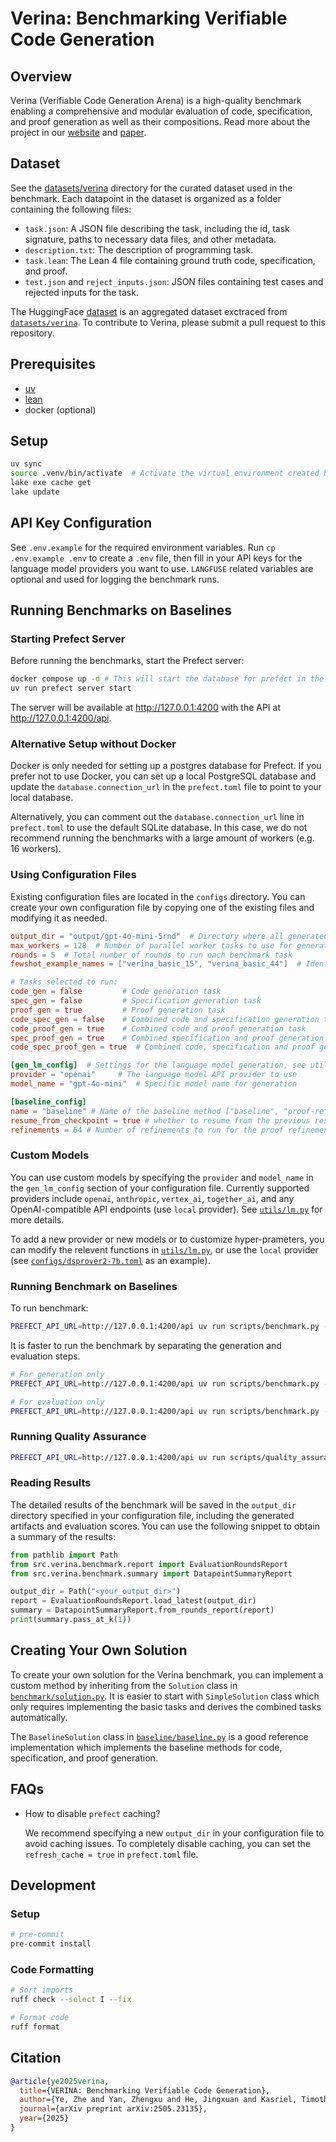 # Verina: Benchmarking Verifiable Code Generation

## Overview

Verina (Verifiable Code Generation Arena) is a high-quality benchmark enabling a comprehensive and modular evaluation of code, specification, and proof generation as well as their compositions.
Read more about the project in our [website](https://verina.io) and [paper](https://arxiv.org/pdf/2505.23135).

## Dataset

See the [datasets/verina](./datasets/verina/) directory for the curated dataset used in the benchmark.
Each datapoint in the dataset is organized as a folder containing the following files:
- `task.json`: A JSON file describing the task, including the id, task signature, paths to necessary data files, and other metadata.
- `description.txt`: The description of programming task.
- `task.lean`: The Lean 4 file containing ground truth code, specification, and proof.
- `test.json` and `reject_inputs.json`: JSON files containing test cases and rejected inputs for the task.

The HuggingFace [dataset](https://huggingface.co/datasets/sunblaze-ucb/verina) is an aggregated dataset exctraced from [`datasets/verina`](./datasets/verina/).
To contribute to Verina, please submit a pull request to this repository.
 
## Prerequisites

- [uv](https://docs.astral.sh/uv/getting-started/installation/)
- [lean](https://docs.lean-lang.org/lean4/doc/quickstart.html)
- docker (optional)

## Setup

```bash
uv sync
source .venv/bin/activate  # Activate the virtual environment created by uv
lake exe cache get
lake update
```

## API Key Configuration

See `.env.example` for the required environment variables.
Run `cp .env.example .env` to create a `.env` file, then fill in your API keys for the language model providers you want to use.
`LANGFUSE` related variables are optional and used for logging the benchmark runs.

## Running Benchmarks on Baselines

### Starting Prefect Server

Before running the benchmarks, start the Prefect server:

```bash
docker compose up -d # This will start the database for prefect in the background
uv run prefect server start
```

The server will be available at http://127.0.0.1:4200 with the API at http://127.0.0.1:4200/api.

### Alternative Setup without Docker

Docker is only needed for setting up a postgres database for Prefect.
If you prefer not to use Docker, you can set up a local PostgreSQL database and update the `database.connection_url` in the `prefect.toml` file to point to your local database.

Alternatively, you can comment out the `database.connection_url` line in `prefect.toml` to use the default SQLite database.
In this case, we do not recommend running the benchmarks with a large amount of workers (e.g. 16 workers).

### Using Configuration Files

Existing configuration files are located in the `configs` directory.
You can create your own configuration file by copying one of the existing files and modifying it as needed.

```toml
output_dir = "output/gpt-4o-mini-5rnd"  # Directory where all generated output will be saved
max_workers = 128  # Number of parallel worker tasks to use for generation and evaluation
rounds = 5  # Total number of rounds to run each benchmark task
fewshot_example_names = ["verina_basic_15", "verina_basic_44"]  # Identifiers for example tasks used in few-shot prompting

# Tasks selected to run:
code_gen = false         # Code generation task
spec_gen = false         # Specification generation task
proof_gen = true         # Proof generation task
code_spec_gen = false    # Combined code and specification generation task
code_proof_gen = true    # Combined code and proof generation task
spec_proof_gen = true    # Combined specification and proof generation task
code_spec_proof_gen = true  # Combined code, specification and proof generation task

[gen_lm_config]  # Settings for the language model generation, see utils/lm.py for more details
provider = "openai"     # The language model API provider to use
model_name = "gpt-4o-mini"  # Specific model name for generation

[baseline_config]
name = "baseline" # Name of the baseline method ["baseline", "proof-refinement", "dsprover_baseline", "dsprover-proof-refinement"]
resume_from_checkpoint = true # whether to resume from the previous result file
refinements = 64 # Number of refinements to run for the proof refinement baseline
```

### Custom Models

You can use custom models by specifying the `provider` and `model_name` in the `gen_lm_config` section of your configuration file.
Currently supported providers include `openai`, `anthropic`, `vertex_ai`, `together_ai`, and any OpenAI-compatible API endpoints (use `local` provider).
See [`utils/lm.py`](./src/verina/utils/lm.py) for more details.

To add a new provider or new models or to customize hyper-prameters, you can modify the relevent functions in [`utils/lm.py`](./src/verina/utils/lm.py), or use the `local` provider (see [`configs/dsprover2-7b.toml`](./configs/dsprover2-7b.toml) as an example).


### Running Benchmark on Baselines

To run benchmark:

```bash
PREFECT_API_URL=http://127.0.0.1:4200/api uv run scripts/benchmark.py -c configs/[config_name].toml
```

It is faster to run the benchmark by separating the generation and evaluation steps.

```bash
# For generation only
PREFECT_API_URL=http://127.0.0.1:4200/api uv run scripts/benchmark.py -c configs/<config_name>.toml --no-eval

# For evaluation only
PREFECT_API_URL=http://127.0.0.1:4200/api uv run scripts/benchmark.py -c configs/<config_name>.toml --no-gen -ew <evaluation_worker_num_override>
```

### Running Quality Assurance

```bash
PREFECT_API_URL=http://127.0.0.1:4200/api uv run scripts/quality_assurance.py -c configs/qa.toml
```

### Reading Results

The detailed results of the benchmark will be saved in the `output_dir` directory specified in your configuration file, including the generated artifacts and evaluation scores.
You can use the following snippet to obtain a summary of the results:

```python
from pathlib import Path
from src.verina.benchmark.report import EvaluationRoundsReport
from src.verina.benchmark.summary import DatapointSummaryReport

output_dir = Path("<your_output_dir>")
report = EvaluationRoundsReport.load_latest(output_dir)
summary = DatapointSummaryReport.from_rounds_report(report)
print(summary.pass_at_k(1))
```

## Creating Your Own Solution

To create your own solution for the Verina benchmark, you can implement a custom method by inheriting from the `Solution` class in [`benchmark/solution.py`](./src/verina/benchmark/solution.py).
It is easier to start with `SimpleSolution` class which only requires implementing the basic tasks and derives the combined tasks automatically.

The `BaselineSolution` class in [`baseline/baseline.py`](./src/verina/baseline/baseline.py) is a good reference implementation which implements the baseline methods for code, specification, and proof generation.

## FAQs

- How to disable `prefect` caching?

  We recommend specifying a new `output_dir` in your configuration file to avoid caching issues.
  To completely disable caching, you can set the `refresh_cache = true` in `prefect.toml` file.

## Development

### Setup

```bash
# pre-commit
pre-commit install
```

### Code Formatting

```bash
# Sort imports
ruff check --select I --fix

# Format code
ruff format
```

## Citation

```bibtex
@article{ye2025verina,
  title={VERINA: Benchmarking Verifiable Code Generation},
  author={Ye, Zhe and Yan, Zhengxu and He, Jingxuan and Kasriel, Timothe and Yang, Kaiyu and Song, Dawn},
  journal={arXiv preprint arXiv:2505.23135},
  year={2025}
}
```
